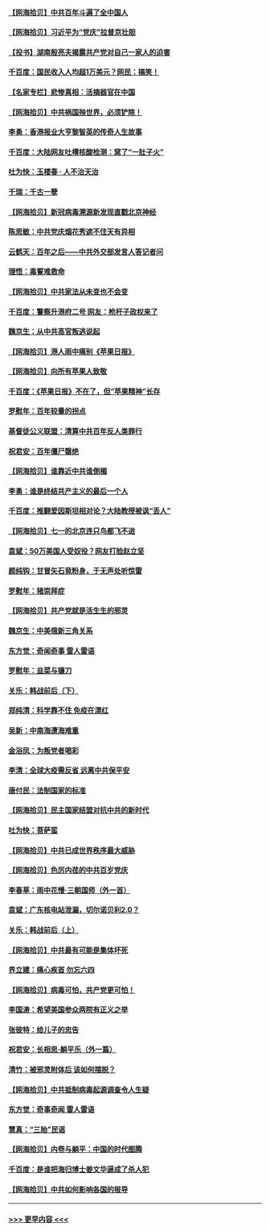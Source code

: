 #### [【网海拾贝】中共百年斗遍了全中国人](../pages/nsc993/n13060020.md?t=07031451) 
#### [【网海拾贝】习近平为“党庆”拉普京壮胆](../pages/nsc993/n13057781.md?t=07031451) 
#### [【投书】湖南殷亮夫揭露共产党对自己一家人的迫害](../pages/nsc993/n13057744.md?t=07031451) 
#### [千百度：国民收入人均超1万美元？网民：搞笑！](../pages/nsc993/n13057692.md?t=07031451) 
#### [【名家专栏】悲惨真相：活摘器官在中国](../pages/nsc993/n13056611.md?t=07031451) 
#### [【网海拾贝】中共祸国殃世界，必须铲除！](../pages/nsc993/n13056011.md?t=07031451) 
#### [李勇：香港报业大亨黎智英的传奇人生故事](../pages/nsc993/n13055258.md?t=07031451) 
#### [千百度：大陆网友吐槽核酸检测：窝了“一肚子火”](../pages/nsc993/n13055194.md?t=07031451) 
#### [吐为快：玉楼春 · 人不治天治](../pages/nsc993/n13054028.md?t=07031451) 
#### [千瑞：千古一孽](../pages/nsc993/n13054016.md?t=07031451) 
#### [【网海拾贝】新冠病毒溯源新发现直戳北京神经](../pages/nsc993/n13052425.md?t=07031451) 
#### [陈思敏：中共党庆烟花秀遮不住天有异相](../pages/nsc993/n13052020.md?t=07031451) 
#### [云鹤天：百年之后——中共外交部发言人答记者问](../pages/nsc993/n13051604.md?t=07031451) 
#### [理悟：毒誓难救命](../pages/nsc993/n13051601.md?t=07031451) 
#### [【网海拾贝】中共家法从未变也不会变](../pages/nsc993/n13050366.md?t=07031451) 
#### [千百度：警察升港府二号 网友：枪杆子政权来了](../pages/nsc993/n13050261.md?t=07031451) 
#### [魏京生：从中共高官叛逃说起](../pages/nsc993/n13048997.md?t=07031451) 
#### [【网海拾贝】港人雨中痛别《苹果日报》](../pages/nsc993/n13048941.md?t=07031451) 
#### [【网海拾贝】向所有苹果人致敬](../pages/nsc993/n13046795.md?t=07031451) 
#### [千百度：《苹果日报》不在了，但“苹果精神”长存](../pages/nsc993/n13046703.md?t=07031451) 
#### [罗慰年：百年较量的拐点](../pages/nsc993/n13046542.md?t=07031451) 
#### [基督徒公义联盟：清算中共百年反人类罪行](../pages/nsc993/n13046499.md?t=07031451) 
#### [祝君安：百年僵尸罄绝](../pages/nsc993/n13045595.md?t=07031451) 
#### [【网海拾贝】谁靠近中共谁倒楣](../pages/nsc993/n13044667.md?t=07031451) 
#### [李勇：谁是终结共产主义的最后一个人](../pages/nsc993/n13044397.md?t=07031451) 
#### [千百度：推翻爱因斯坦相对论？大陆教授被讽“丢人”](../pages/nsc993/n13043908.md?t=07031451) 
#### [【网海拾贝】七一的北京连只鸟都飞不进](../pages/nsc993/n13041377.md?t=07031451) 
#### [袁斌：50万美国人受奴役？网友打脸赵立坚](../pages/nsc993/n13041330.md?t=07031451) 
#### [颜纯钩：甘冒矢石竟粉身，于无声处听惊雷](../pages/nsc993/n13041140.md?t=07031451) 
#### [罗慰年：猪崇拜症](../pages/nsc993/n13041071.md?t=07031451) 
#### [【网海拾贝】共产党就是活生生的邪灵](../pages/nsc993/n13036627.md?t=07031451) 
#### [魏京生：中美俄新三角关系](../pages/nsc993/n13035986.md?t=07031451) 
#### [东方觉：奇闻奇事 雷人雷语](../pages/nsc993/n13035878.md?t=07031451) 
#### [罗慰年：韭菜与镰刀](../pages/nsc993/n13034374.md?t=07031451) 
#### [关乐：韩战前后（下）](../pages/nsc993/n13034113.md?t=07031451) 
#### [郑纯清：科学靠不住 免疫在漂红](../pages/nsc993/n13034093.md?t=07031451) 
#### [吴新：中南海遭海难重](../pages/nsc993/n13034084.md?t=07031451) 
#### [金浴凤：为叛党者喝彩](../pages/nsc993/n13034058.md?t=07031451) 
#### [李清：全球大疫需反省 远离中共保平安](../pages/nsc993/n13033784.md?t=07031451) 
#### [唐付民：法制国家的标准](../pages/nsc993/n13032944.md?t=07031451) 
#### [【网海拾贝】民主国家结盟对抗中共的新时代](../pages/nsc993/n13031717.md?t=07031451) 
#### [吐为快：菩萨蛮](../pages/nsc993/n13030033.md?t=07031451) 
#### [【网海拾贝】中共已成世界秩序最大威胁](../pages/nsc993/n13028138.md?t=07031451) 
#### [【网海拾贝】色厉内荏的中共百岁党庆](../pages/nsc993/n13025582.md?t=07031451) 
#### [李春草：雨中花慢‧三朝国师（外一首）](../pages/nsc993/n13025567.md?t=07031451) 
#### [袁斌：广东核电站泄漏，切尔诺贝利2.0？](../pages/nsc993/n13025475.md?t=07031451) 
#### [关乐：韩战前后（上）](../pages/nsc993/n13025387.md?t=07031451) 
#### [【网海拾贝】中共最有可能是集体坏死](../pages/nsc993/n13023101.md?t=07031451) 
#### [界立建：痛心疾首 勿忘六四](../pages/nsc993/n13022339.md?t=07031451) 
#### [【网海拾贝】病毒可怕，共产党更可怕！](../pages/nsc993/n13020728.md?t=07031451) 
#### [李国涛：希望美国参众两院有正义之举](../pages/nsc993/n13020674.md?t=07031451) 
#### [张彼特：给儿子的忠告](../pages/nsc993/n13018934.md?t=07031451) 
#### [祝君安：长相思‧躺平乐（外一篇）](../pages/nsc993/n13018923.md?t=07031451) 
#### [清竹：被邪灵附体后 该如何摆脱？](../pages/nsc993/n13018877.md?t=07031451) 
#### [【网海拾贝】中共抵制病毒起源调查令人生疑](../pages/nsc993/n13017785.md?t=07031451) 
#### [东方觉：奇事奇闻 雷人雷语](../pages/nsc993/n13017577.md?t=07031451) 
#### [慧真：“三胎”民谣](../pages/nsc993/n13017394.md?t=07031451) 
#### [【网海拾贝】内卷与躺平：中国的时代图腾](../pages/nsc993/n13016128.md?t=07031451) 
#### [千百度：是谁把海归博士姜文华逼成了杀人犯](../pages/nsc993/n13015218.md?t=07031451) 
#### [【网海拾贝】中共如何影响各国的报导](../pages/nsc993/n13012599.md?t=07031451) 

----
#### [ >>> 更早内容 <<< ](../indexes/nsc993-earlier.md)
